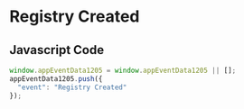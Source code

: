 # Registry Created

## Javascript Code
```js
window.appEventData1205 = window.appEventData1205 || [];
appEventData1205.push({
  "event": "Registry Created"
});
```




